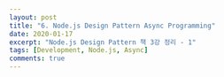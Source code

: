 ```yaml
---
layout: post
title: "6. Node.js Design Pattern Async Programming"
date: 2020-01-17
excerpt: "Node.js Design Pattern 책 3강 정리 - 1"
tags: [Development, Node.js, Async]
comments: true
---
```

